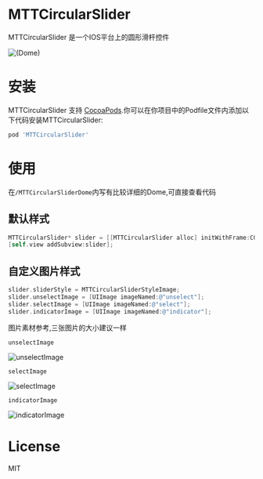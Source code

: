 # MTTCircularSlider

MTTCircularSlider 是一个IOS平台上的圆形滑杆控件

![(Dome)](http://ww1.sinaimg.cn/large/abb730d0gw1f1wg2u3h3dg208w0fs4qp.gif)

# 安装

MTTCircularSlider 支持 [CocoaPods](http://cocoapods.org).你可以在你项目中的Podfile文件内添加以下代码安装MTTCircularSlider:

```ruby
pod 'MTTCircularSlider'
```

# 使用

在`/MTTCircularSliderDome`内写有比较详细的Dome,可直接查看代码

## 默认样式
``` objectivec
MTTCircularSlider* slider = [[MTTCircularSlider alloc] initWithFrame:CGRectMake(100, 100, 200, 200)];
[self.view addSubview:slider];
```
## 自定义图片样式
``` objectivec
slider.sliderStyle = MTTCircularSliderStyleImage;
slider.unselectImage = [UIImage imageNamed:@"unselect"];
slider.selectImage = [UIImage imageNamed:@"select"];
slider.indicatorImage = [UIImage imageNamed:@"indicator"];
```
图片素材参考,三张图片的大小建议一样

`unselectImage`

![unselectImage](http://7xrv0w.com1.z0.glb.clouddn.com/unselect%402x.png?imageView/2/w/200/)

`selectImage`

![selectImage](http://7xrv0w.com1.z0.glb.clouddn.com/select%402x.png?imageView/2/w/200/)

`indicatorImage`

![indicatorImage](http://7xrv0w.com1.z0.glb.clouddn.com/indicator%402x.png?imageView/2/w/200/)

# License

MIT
